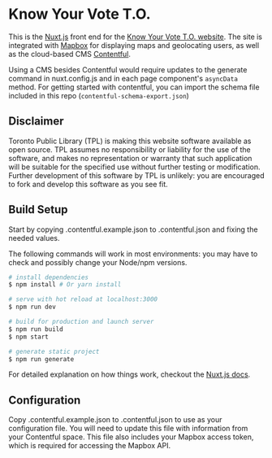 # Know Your Vote T.O.

This is the [Nuxt.js](http://nuxtjs.org/) front end for the [Know Your Vote T.O. website](https://www.knowyourvoteto.ca). The site is integrated with [Mapbox](https://www.mapbox.com/) for displaying maps and geolocating users, as well as the cloud-based CMS [Contentful](https://www.contentful.com/).

Using a CMS besides Contentful would require updates to the generate command in nuxt.config.js and in each page component's `asyncData` method. For getting started with contentful, you can import the schema file included in this repo (`contentful-schema-export.json`)

## Disclaimer

Toronto Public Library (TPL) is making this website software available as open source.  TPL assumes no responsibility or liability for the use of the software, and makes no representation or warranty that such application will be suitable for the specified use without further testing or modification.  Further development of this software by TPL is unlikely: you are encouraged to fork and develop this software as you see fit.

## Build Setup

Start by copying .contentful.example.json to .contentful.json and fixing the needed values.

The following commands will work in most environments: you may have to check and possibly change your Node/npm versions.

``` bash
# install dependencies
$ npm install # Or yarn install

# serve with hot reload at localhost:3000
$ npm run dev

# build for production and launch server
$ npm run build
$ npm start

# generate static project
$ npm run generate
```

For detailed explanation on how things work, checkout the [Nuxt.js docs](https://github.com/nuxt/nuxt.js).

## Configuration

Copy .contentful.example.json to .contentful.json to use as your configuration file. You will need to update this file with information from your Contentful space. This file also includes your Mapbox access token, which is required for accessing the Mapbox API.

